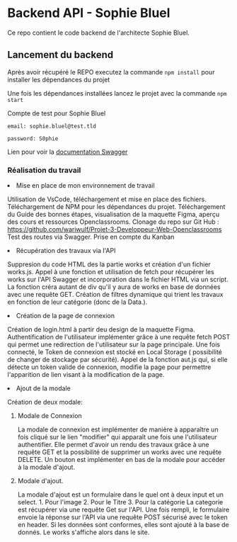 # Backend API - Sophie Bluel

Ce repo contient le code backend de l'architecte Sophie Bluel. 

## Lancement du backend

Après avoir récupéré le REPO executez la commande `npm install` pour installer les dépendances du projet

Une fois les dépendances installées lancez le projet avec la commande `npm start`

Compte de test pour Sophie Bluel

```
email: sophie.bluel@test.tld

password: S0phie 
```
Lien pour voir la
[documentation Swagger](http://localhost:5678/api-docs/)

### Réalisation du travail

<li>Mise en place de mon environnement de travail</li>

Utilisation de VsCode, téléchargement et mise en place des fichiers. Téléchargement de NPM pour les dépendances du projet.
Téléchargement du Guide des bonnes étapes, visualisation de la maquette Figma, aperçu des cours et ressources Openclassrooms.
Clonage du repo sur Git Hub :
            https://github.com/wariwulf/Projet-3-Developpeur-Web-Openclassrooms
Test des routes via Swagger.
Prise en compte du Kanban

<li>Récupération des travaux via l'API</li>

Suppresion du code HTML des la partie works et création d'un fichier works.js. Appel à une fonction et utilisation de fetch pour récupérer les works sur l'API Swagger et incorporation dans le fichier HTML via un script.
La fonction créra autant de div qu'il y aura de works en base de données avec une requête GET.
Création de filtres dynamique qui trient les travaux en fonction de leur catégorie (donc de la Data.).

<li>Création de la page de connexion</li>

Création de login.html à partir deu design de la maquette Figma. 
Authentification de l'utilisateur implémenter grâce à une requête fetch POST qui permet une redirection de l'utilisateur sur la page principale. 
Une fois connecté, le Token de connexion est stocké en Local Storage ( possibilité de changer de stockage par sécurité).
Appel de la fonction aut.js qui, si elle détecte un token valide de connexion, modifie la page pour permettre l'apparition de lien visant à la modification de la page.

<li>Ajout de la modale</li>

Création de deux modale:
1. Modale de Connexion

    La modale de connexion est implémenter de manière à apparaître un fois cliqué sur le lien "modifier" qui apparaît une fois une l'utilisateur authentifier. Elle permet d'avoir un rendu des travaux grâce à une requête GET et la possibilité de supprimer un works avec une requête DELETE.
    Un bouton est implémenter en bas de la modale pour accéder à la modale d'ajout.

2. Modale d'ajout.

    La modale d'ajout est un formulaire dans le quel ont à deux input et un select.
            1.  Pour l'image
            2.  Pour le Titre
            3.  Pour la catégorie
    La categorie est récupérer via une requête Get sur l'API.
    Une fois rempli, le formulaire envoie la réponse sur l'API via une requête POST sécurisé avec le token en header.
    Si les données sont conformes, elles sont ajouté à la base de donnés. Le works s'affiche alors dans le site. 
           